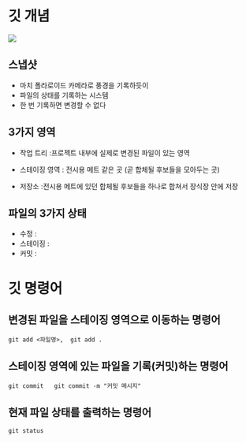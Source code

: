 # 깃 개념

![](https://encrypted-tbn0.gstatic.com/images?q=tbn:ANd9GcT2aRJR6dWUGsjhkUzKkGp-3787npBEJcJblg&s)


## 스냅샷
- 마치 폴라로이드 카메라로 풍경을 기록하듯이
- 파일의 상태를 기록하는 시스템
- 한 번 기록하면 변경할 수 없다

## 3가지 영역
- 작업 트리 :프로젝트 내부에 실제로
            변경된 파일이 있는 영역
- 스테이징 영역 : 전시용 메트 같은 곳
(곧 합체될 후보들을 모아두는 곳)

- 저장소 :전시용 메트에 있던 합체될 후보들을 하나로 합쳐서 장식장 안에 저장

## 파일의 3가지 상태
- 수정 :
- 스테이징 :
- 커밋 :

# 깃 명령어

## 변경된 파일을 스테이징 영역으로 이동하는 명령어
```
git add <파일명>,  git add .
```
## 스테이징 영역에 있는 파일을 기록(커밋)하는 명령어
```
git commit   git commit -m "커밋 메시지"
```
## 현재 파일 상태를 출력하는 명령어
```
git status
```